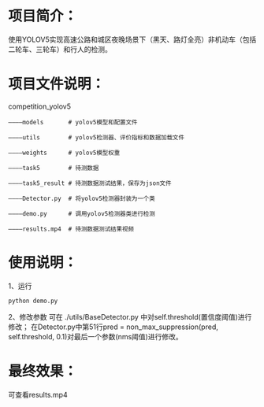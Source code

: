 # 项目简介：
使用YOLOV5实现高速公路和城区夜晚场景下（黑天、路灯全亮）非机动车（包括二轮车、三轮车）和行人的检测。

# 项目文件说明：
competition_yolov5

    ————models       # yolov5模型和配置文件
    
    ————utils        # yolov5检测器、评价指标和数据加载文件
    
    ————weights      # yolov5模型权重
    
    ————task5        # 待测数据
    
    ————task5_result # 待测数据测试结果，保存为json文件
    
    ————Detector.py  # 将yolov5检测器封装为一个类
    
    ————demo.py      # 调用yolov5检测器类进行检测
    
    ————results.mp4  # 待测数据测试结果视频

# 使用说明：

1、运行
```bash
python demo.py
```
2、修改参数
可在 ./utils/BaseDetector.py 中对self.threshold(置信度阈值)进行修改； 
在Detector.py中第51行pred = non_max_suppression(pred, self.threshold, 0.1)对最后一个参数(nms阈值)进行修改。

# 最终效果：
可查看results.mp4













